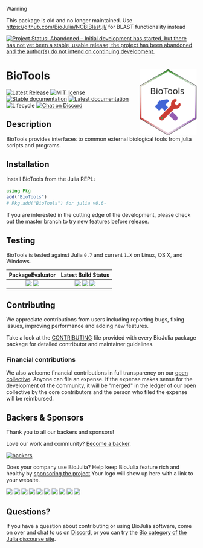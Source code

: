 > [!WARNING]  
> This package is old and no longer maintained.
> Use https://github.com/BioJulia/NCBIBlast.jl/ for BLAST functionality instead

[![Project Status: Abandoned – Initial development has started, but there has not yet been a stable, usable release; the project has been abandoned and the author(s) do not intend on continuing development.](https://www.repostatus.org/badges/latest/abandoned.svg)](https://www.repostatus.org/#abandoned)


# <img src="./sticker.svg" width="30%" align="right" /> BioTools

 [![Latest Release](https://img.shields.io/github/release/BioJulia/BioTools.jl.svg?style=flat-square)](https://github.com/BioJulia/BioTools.jl/releases/latest)
 [![MIT license](https://img.shields.io/badge/license-MIT-green.svg?style=flat-square)](https://github.com/BioJulia/BioTools.jl/blob/master/LICENSE)
 [![Stable documentation](https://img.shields.io/badge/docs-stable-blue.svg?style=flat-square)](https://biojulia.github.io/BioTools.jl/stable)
 [![Latest documentation](https://img.shields.io/badge/docs-latest-blue.svg?style=flat-square)](https://biojulia.github.io/BioTools.jl/latest)
![Lifecycle](https://img.shields.io/badge/lifecycle-stable-brightgreen.svg?style=flat-square)
[![Chat on Discord](https://img.shields.io/badge/discord-chat-blue.svg?style=flat-square&logo=discord&colorB=%237289DA)](https://discord.gg/z73YNFz)


## Description

BioTools provides interfaces to common external biological tools from julia scripts
and programs.

## Installation

Install BioTools from the Julia REPL:

```julia
using Pkg
add("BioTools")
# Pkg.add("BioTools") for julia v0.6-
```

If you are interested in the cutting edge of the development, please check out
the master branch to try new features before release.

## Testing

BioTools is tested against Julia `0.7` and current `1.X` on Linux, OS X, and Windows.

| **PackageEvaluator**                                            | **Latest Build Status**                                                                                |
|:---------------------------------------------------------------:|:------------------------------------------------------------------------------------------------------:|
| [![](https://pkg.julialang.org/badges/BioTools_0.6.svg)](https://pkg.julialang.org/detail/BioTools) [![](https://pkg.julialang.org/badges/BioTools_0.7.svg)](https://pkg.julialang.org/detail/BioTools) | [![](https://img.shields.io/travis/BioJulia/BioTools.jl/master.svg?label=Linux+/+macOS)](https://travis-ci.org/BioJulia/BioTools.jl) [![](https://ci.appveyor.com/api/projects/status/j9ikh4s0914ke29b?svg=true)](https://ci.appveyor.com/project/Ward9250/biotools-jl/branch/master) [![](https://codecov.io/gh/BioJulia/BioTools.jl/branch/master/graph/badge.svg)](https://codecov.io/gh/BioJulia/BioTools.jl) |

## Contributing

We appreciate contributions from users including reporting bugs, fixing
issues, improving performance and adding new features.

Take a look at the [CONTRIBUTING](CONTRIBUTING.md) file provided with
every BioJulia package package for detailed contributor and maintainer
guidelines.


### Financial contributions

We also welcome financial contributions in full transparency on our
[open collective](https://opencollective.com/biojulia).
Anyone can file an expense. If the expense makes sense for the development
of the community, it will be "merged" in the ledger of our open collective by
the core contributors and the person who filed the expense will be reimbursed.


## Backers & Sponsors

Thank you to all our backers and sponsors!

Love our work and community? [Become a backer](https://opencollective.com/biojulia#backer).

[![backers](https://opencollective.com/biojulia/backers.svg?width=890)](https://opencollective.com/biojulia#backers)

Does your company use BioJulia? Help keep BioJulia feature rich and healthy by
[sponsoring the project](https://opencollective.com/biojulia#sponsor)
Your logo will show up here with a link to your website.

[![](https://opencollective.com/biojulia/sponsor/0/avatar.svg)](https://opencollective.com/biojulia/sponsor/0/website)
[![](https://opencollective.com/biojulia/sponsor/1/avatar.svg)](https://opencollective.com/biojulia/sponsor/1/website)
[![](https://opencollective.com/biojulia/sponsor/2/avatar.svg)](https://opencollective.com/biojulia/sponsor/2/website)
[![](https://opencollective.com/biojulia/sponsor/3/avatar.svg)](https://opencollective.com/biojulia/sponsor/3/website)
[![](https://opencollective.com/biojulia/sponsor/4/avatar.svg)](https://opencollective.com/biojulia/sponsor/4/website)
[![](https://opencollective.com/biojulia/sponsor/5/avatar.svg)](https://opencollective.com/biojulia/sponsor/5/website)
[![](https://opencollective.com/biojulia/sponsor/6/avatar.svg)](https://opencollective.com/biojulia/sponsor/6/website)
[![](https://opencollective.com/biojulia/sponsor/7/avatar.svg)](https://opencollective.com/biojulia/sponsor/7/website)
[![](https://opencollective.com/biojulia/sponsor/8/avatar.svg)](https://opencollective.com/biojulia/sponsor/8/website)
[![](https://opencollective.com/biojulia/sponsor/9/avatar.svg)](https://opencollective.com/biojulia/sponsor/9/website)


## Questions?

If you have a question about contributing or using BioJulia software, come
on over and chat to us on [Discord](https://discord.gg/z73YNFz), or you can try the
[Bio category of the Julia discourse site](https://discourse.julialang.org/c/domain/bio).
